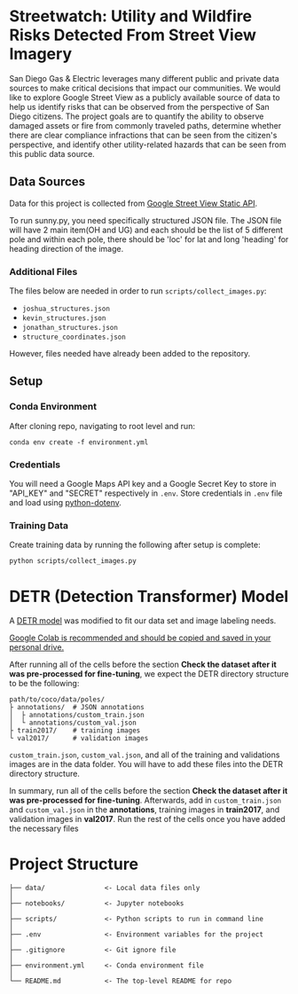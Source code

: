 # Streetwatch: Utility and Wildfire Risks Detected From Street View Imagery

San Diego Gas & Electric leverages many different public and private data sources to make critical decisions that impact our communities. We would like to explore Google Street View as a publicly available source of data to help us identify risks that can be observed from the perspective of San Diego citizens. The project goals are to quantify the ability to observe damaged assets or fire from commonly traveled paths, determine whether there are clear compliance infractions that can be seen from the citizen's perspective, and identify other utility-related hazards that can be seen from this public data source.
 
## Data Sources
Data for this project is collected from [Google Street View Static API](https://developers.google.com/maps/documentation/streetview/overview). 

To run sunny.py, you need specifically structured JSON file. The JSON file will have 2 main item(OH and UG) and each should be the list of 5 different pole and within each pole, there should be 'loc' for lat and long 'heading' for heading direction of the image.

### Additional Files
The files below are needed in order to run `scripts/collect_images.py`:
* `joshua_structures.json`
* `kevin_structures.json`
* `jonathan_structures.json`
* `structure_coordinates.json`

However, files needed have already been added to the repository.

## Setup

### Conda Environment
After cloning repo, navigating to root level and run:
```
conda env create -f environment.yml
```

### Credentials
You will need a Google Maps API key and a Google Secret Key to store in "API_KEY" and "SECRET" respectively in `.env`. Store credentials in `.env` file and load using [python-dotenv](https://pypi.org/project/python-dotenv/).

### Training Data
Create training data by running the following after setup is complete:
```
python scripts/collect_images.py
```

# DETR (Detection Transformer) Model
A [DETR model](https://github.com/woctezuma/finetune-detr) was modified to fit our data set and image labeling needs.

[Google Colab is recommended and should be copied and saved in your personal drive.](https://colab.research.google.com/drive/1GikatFXOZD20bXc-qNZIvU0uGiuBNrh9?usp=sharing)

After running all of the cells before the section **Check the dataset after it was pre-processed for fine-tuning**, we expect the DETR directory structure to be the following:
```
path/to/coco/data/poles/
├ annotations/  # JSON annotations
│  ├ annotations/custom_train.json
│  └ annotations/custom_val.json
├ train2017/    # training images
└ val2017/      # validation images
```
`custom_train.json`, `custom_val.json`, and all of the training and validations images are in the data folder. You will have to add these files into the DETR directory structure.

In summary, run all of the cells before the section **Check the dataset after it was pre-processed for fine-tuning**. Afterwards, add in `custom_train.json` and `custom_val.json` in the **annotations**, training images in **train2017**, and validation images in **val2017**. Run the rest of the cells once you have added the necessary files

# Project Structure

```
├── data/               <- Local data files only
│
├── notebooks/          <- Jupyter notebooks
│
├── scripts/            <- Python scripts to run in command line
│
├── .env                <- Environment variables for the project
│
├── .gitignore          <- Git ignore file
│
├── environment.yml     <- Conda environment file
│
└── README.md           <- The top-level README for repo
```
